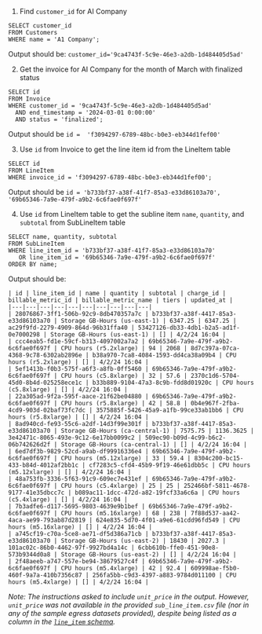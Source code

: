 1. Find `customer_id` for AI Company
```
SELECT customer_id 
FROM Customers 
WHERE name = 'A1 Company';
```

Output should be: `customer_id='9ca4743f-5c9e-46e3-a2db-1d484405d5ad'`

2. Get the invoice for AI Company for the month of March with finalized status
```
SELECT id 
FROM Invoice 
WHERE customer_id = '9ca4743f-5c9e-46e3-a2db-1d484405d5ad'
  AND end_timestamp = '2024-03-01 0:00:00'
  AND status = 'finalized';

```

Output should be `id =  'f3094297-6789-48bc-b0e3-eb344d1fef00'`

3. Use `id` from Invoice to get the line item id from the LineItem table
```
SELECT id
FROM LineItem
WHERE invoice_id = 'f3094297-6789-48bc-b0e3-eb344d1fef00';
```

Output should be `id = 'b733bf37-a38f-41f7-85a3-e33d86103a70', '69b65346-7a9e-479f-a9b2-6c6fae0f697f'`

4. Use `id` from LineItem table to get the subline item `name`, `quantity`, and `subtotal` from SubLineItem table
```
SELECT name, quantity, subtotal
FROM SubLineItem
WHERE line_item_id = 'b733bf37-a38f-41f7-85a3-e33d86103a70'
   OR line_item_id = '69b65346-7a9e-479f-a9b2-6c6fae0f697f'
ORDER BY name;
```

Output should be:
```
| id | line_item_id | name | quantity | subtotal | charge_id | billable_metric_id | billable_metric_name | tiers | updated_at |
|---|---|---|---|---|---|---|---|---|---|
| 28076867-3ff1-506b-92c9-8db470357a7c | b733bf37-a38f-4417-85a3-e33d86103a70 | Storage GB-Hours (us-east-1) | 6347.25 | 6347.25 | ac29f9fd-2279-4909-864d-96b31ffa40 | 53427126-db33-4db1-b2a5-ad1f-0e7000298 | Storage GB-Hours (us-east-1) | [] | 4/2/24 16:04 |
| ccc4eab5-fd1e-59cf-b313-4097002a7a2 | 69b65346-7a9e-479f-a9b2-6c6fae0f697f | CPU hours (r5.2xlarge) | 94 | 2068 | 8d7c397a-07ca-4368-9c78-6302ab2896e | b38a970-7ca8-4084-1593-dd4ca38a09b4 | CPU hours (r5.2xlarge) | [] | 4/2/24 16:04 |
| 5ef1413b-f0b3-575f-a6f3-a8fb-0ff5460 | 69b65346-7a9e-479f-a9b2-6c6fae0f697f | CPU hours (c5.8xlarge) | 32 | 57.6 | 2370c1d6-5704-45d0-8b4d-025258ece1c | b33b889-9104-47a3-8c9b-fdd8d01920c | CPU hours (c5.8xlarge) | [] | 4/2/24 16:04 |
| 22a305ad-9f2a-595f-aace-21f62be04880 | 69b65346-7a9e-479f-a9b2-6c6fae0f697f | CPU hours (r5.8xlarge) | 42 | 58.8 | 0b4e967f-2fba-4cd9-903d-02baf73fc7dc | 3575885f-5426-45a9-a1fb-99ce33ab1bb6 | CPU hours (r5.8xlarge) | [] | 4/2/24 16:04 |
| 8ad940cd-fe93-55c6-a2df-14d3f99e301f | b733bf37-a38f-4417-85a3-e33d86103a70 | Storage GB-Hours (ca-central-1) | 7575.75 | 1136.3625 | 3e42471c-8065-493e-9c12-6e17bb0099c2 | 509ec90-b09d-4c99-b6c2-06b742626d2f | Storage GB-Hours (ca-central-1) | [] | 4/2/24 16:04 |
| 6ed7df3b-9829-52cd-a9ab-df99916336e4 | 69b65346-7a9e-479f-a9b2-6c6fae0f697f | CPU hours (m5.12xlarge) | 33 | 59.4 | 8304c200-bc15-433-b84d-4012af2bb1c | cf7283c5-cfd4-45b9-9f19-46e61dbb5c | CPU hours (m5.12xlarge) | [] | 4/2/24 16:04 |
| 48a753fb-3336-5f63-91c9-609ec7e431ef | 69b65346-7a9e-479f-a9b2-6c6fae0f697f | CPU hours (c5.4xlarge) | 25 | 25 | 252466bf-5811-4678-9177-41e35dbcc7c | b089ac11-1dcc-472d-a82-19fcf33a6c6a | CPU hours (c5.4xlarge) | [] | 4/2/24 16:04 |
| 7b3adfe6-d117-5695-9803-4639e9b1bef | 69b65346-7a9e-479f-a9b2-6c6fae0f697f | CPU hours (m5.16xlarge) | 68 | 238 | 7f88d537-aa42-4aca-ae99-793ab87d2819 | 624e835-5d70-4f01-a9e6-61cdd96fd549 | CPU hours (m5.16xlarge) | [] | 4/2/24 16:04 |
| a745cf19-c70a-5ce8-ae71-df5d386a71cb | b733bf37-a38f-4417-85a3-e33d86103a70 | Storage GB-Hours (us-east-2) | 18430 | 2027.3 | 101ac02c-86b0-4462-97f-9927bd4a14c | 6cbb610b-ffe0-451-90e8-573b9344d0a8 | Storage GB-Hours (us-east-2) | [] | 4/2/24 16:04 |
| 2f48aeeb-a747-557e-be94-38679527c4f | 69b65346-7a9e-479f-a9b2-6c6fae0f697f | CPU hours (m5.4xlarge) | 42 | 92.4 | 609998ae-f5b0-460f-9a7a-410b7356c87 | 256fa5bb-c9d3-4397-a883-9784d011100 | CPU hours (m5.4xlarge) | [] | 4/2/24 16:04 |
```

_Note: The instructions asked to include `unit_price` in the output. However, `unit_price` was not available in the provided `sub_line_item.csv` file (nor in any of the sample egress datasets provided), despite being listed as a column in the [`line_item` schema](https://docs.metronome.com/developer-resources/export-metronome-data/#line_item)._